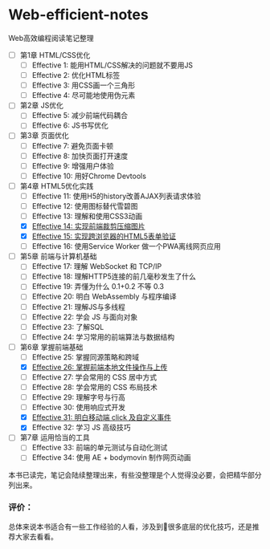 # Web-efficient-notes
Web高效编程阅读笔记整理

- [ ] 第1章 HTML/CSS优化
  - [ ] Effective 1: 能用HTML/CSS解决的问题就不要用JS
  - [ ] Effective 2: 优化HTML标签
  - [ ] Effective 3: 用CSS画一个三角形
  - [ ] Effective 4: 尽可能地使用伪元素
- [ ] 第2章 JS优化
  - [ ] Effective 5: 减少前端代码耦合
  - [ ] Effective 6: JS书写优化
- [ ] 第3章 页面优化
  - [ ] Effective 7: 避免页面卡顿
  - [ ] Effective 8: 加快页面打开速度
  - [ ] Effective 9: 增强用户体验
  - [ ] Effective 10: 用好Chrome Devtools
- [ ] 第4章 HTML5优化实践
  - [ ] Effective 11: 使用H5的history改善AJAX列表请求体验
  - [ ] Effective 12: 使用图标替代雪碧图
  - [ ] Effective 13: 理解和使用CSS3动画
  - [x] [Effective 14: 实现前端裁剪压缩图片](https://github.com/lsxlsxxslxsl/Web-efficient-notes/blob/master/post/Effective%2014/%E5%AE%9E%E7%8E%B0%E5%89%8D%E7%AB%AF%E8%A3%81%E5%89%AA%E5%8E%8B%E7%BC%A9%E5%9B%BE%E7%89%87.md)
  - [x] [Effective 15: 实现跨浏览器的HTML5表单验证](https://github.com/lsxlsxxslxsl/Web-efficient-notes/blob/master/post/Effective%2015/%E5%AE%9E%E7%8E%B0%E8%B7%A8%E6%B5%8F%E8%A7%88%E5%99%A8%E7%9A%84HTML5%E8%A1%A8%E5%8D%95%E9%AA%8C%E8%AF%81.md)
  - [ ] Effective 16: 使用Service Worker 做一个PWA离线网页应用
- [ ] 第5章 前端与计算机基础
  - [ ] Effective 17: 理解 WebSocket 和 TCP/IP
  - [ ] Effective 18: 理解HTTP5连接的前几毫秒发生了什么
  - [ ] Effective 19: 弄懂为什么 0.1+0.2 不等 0.3
  - [ ] Effective 20: 明白 WebAssembly 与程序编译
  - [ ] Effective 21: 理解JS与多线程
  - [ ] Effective 22: 学会 JS 与面向对象
  - [ ] Effective 23: 了解SQL
  - [ ] Effective 24: 学习常用的前端算法与数据结构
- [ ] 第6章 掌握前端基础
  - [ ] Effective 25: 掌握同源策略和跨域
  - [x] [Effective 26: 掌握前端本地文件操作与上传](https://github.com/lsxlsxxslxsl/Web-efficient-notes/blob/master/post/Effective%2026/%E6%8E%8C%E6%8F%A1%E5%89%8D%E7%AB%AF%E6%9C%AC%E5%9C%B0%E6%96%87%E4%BB%B6%E6%93%8D%E4%BD%9C%E4%B8%8E%E4%B8%8A%E4%BC%A0.md)
  - [ ] Effective 27: 学会常用的 CSS 居中方式
  - [ ] Effective 28: 学会常用的 CSS 布局技术
  - [ ] Effective 29: 理解字号与行高
  - [ ] Effective 30: 使用响应式开发
  - [x] [Effective 31: 明白移动端 click 及自定义事件](https://github.com/lsxlsxxslxsl/Web-efficient-notes/blob/master/post/Effective%2031/%E7%90%86%E8%A7%A3%E7%A7%BB%E5%8A%A8%E7%AB%AFclick%E5%8F%8A%E8%87%AA%E5%AE%9A%E4%B9%89%E4%BA%8B%E4%BB%B6.md)
  - [x] Effective 32: 学习 JS 高级技巧
- [ ] 第7章 运用恰当的工具
  - [ ] Effective 33: 前端的单元测试与自动化测试
  - [ ] Effective 34: 使用 AE + bodymovin 制作网页动画

本书已读完，笔记会陆续整理出来，有些没整理是个人觉得没必要，会把精华部分列出来。

### 评价：

总体来说本书适合有一些工作经验的人看，涉及到很多底层的优化技巧，还是推荐大家去看看。